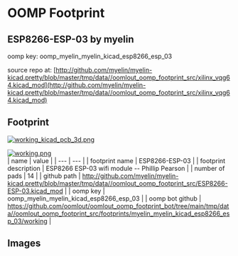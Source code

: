 # OOMP Footprint  
## ESP8266-ESP-03  by myelin  
  
oomp key: oomp_myelin_myelin_kicad_esp8266_esp_03  
  
source repo at: [http://github.com/myelin/myelin-kicad.pretty/blob/master/tmp/data//oomlout_oomp_footprint_src/xilinx_vqg64.kicad_mod](http://github.com/myelin/myelin-kicad.pretty/blob/master/tmp/data//oomlout_oomp_footprint_src/xilinx_vqg64.kicad_mod)  
## Footprint  
  
[![working_kicad_pcb_3d.png](working_kicad_pcb_3d_600.png)](working_kicad_pcb_3d.png)  
  
[![working.png](working_600.png)](working.png)  
| name | value | 
| --- | --- | 
| footprint name | ESP8266-ESP-03 | 
| footprint description | ESP8266 ESP-03 wifi module -- Phillip Pearson | 
| number of pads | 14 | 
| github path | http://github.com/myelin/myelin-kicad.pretty/blob/master/tmp/data//oomlout_oomp_footprint_src/ESP8266-ESP-03.kicad_mod | 
| oomp key | oomp_myelin_myelin_kicad_esp8266_esp_03 | 
| oomp bot github | https://github.com/oomlout/oomlout_oomp_footprint_bot/tree/main/tmp/data//oomlout_oomp_footprint_src/footprints/myelin_myelin_kicad_esp8266_esp_03/working | 
## Images  
